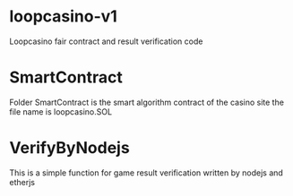 # loopcasino-v1

Loopcasino fair contract and result verification code

# SmartContract

Folder SmartContract is the smart algorithm contract of the casino site the file name is loopcasino.SOL

# VerifyByNodejs

This is a simple function for game result verification written by nodejs and etherjs
